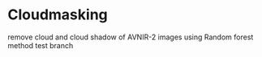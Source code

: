 # Cloudmasking
remove cloud and cloud shadow of AVNIR-2 images using Random forest method
test branch
